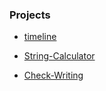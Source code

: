 ---
---

### Projects

* [timeline](https://github.com/GarrettGraham/TIY-Assignments/tree/gh-pages/verticalTimeline)

* [String-Calculator](https://github.com/GarrettGraham/TIY-Assignments/tree/feature/24--helluva-ride/String-Calculator)

* [Check-Writing](https://github.com/GarrettGraham/TIY-Assignments/tree/feature/24--helluva-ride/Check-Writing)